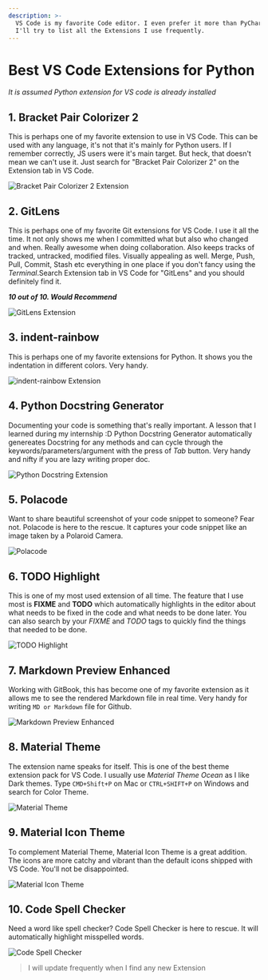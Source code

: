 ```yaml
---
description: >-
  VS Code is my favorite Code editor. I even prefer it more than PyCharm. Here
  I'll try to list all the Extensions I use frequently.
---
```


# Best VS Code Extensions for Python

_It is assumed Python extension for VS code is already installed_

## 1. Bracket Pair Colorizer 2

This is perhaps one of my favorite extension to use in VS Code. This can be used with any language, it's not that it's mainly for Python users. If I remember correctly, JS users were it's main target. But heck, that doesn't mean we can't use it. Just search for "Bracket Pair Colorizer 2" on the Extension tab in VS Code.

![Bracket Pair Colorizer 2 Extension](../../.gitbook/assets/screenshot-2020-05-09-at-8.36.21-pm.png)

## 2. GitLens

This is perhaps one of my favorite Git extensions for VS Code. I use it all the time. It not only shows me when I committed what but also who changed and when. Really awesome when doing collaboration. Also keeps tracks of tracked, untracked, modified files. Visually appealing as well. Merge, Push, Pull, Commit, Stash etc everything in one place if you don't fancy using the _Terminal_.Search Extension tab in VS Code for "GitLens" and you should definitely find it.

_**10 out of 10. Would Recommend**_

![GitLens Extension](../../.gitbook/assets/gitlens.png)

## 3. indent-rainbow

This is perhaps one of my favorite extensions for Python. It shows you the indentation in different colors. Very handy.

![indent-rainbow Extension](../../.gitbook/assets/indent_rainbow.png)

## 4. Python Docstring Generator

Documenting your code is something that's really important. A lesson that I learned during my internship :D Python Docstring Generator automatically genereates Docstring for any methods and can cycle through the keywords/parameters/argument with the press of _Tab_ button. Very handy and nifty if you are lazy writing proper doc.

![Python Docstring Extension](../../.gitbook/assets/pydoc.png)

## 5. Polacode

Want to share beautiful screenshot of your code snippet to someone? Fear not. Polacode is here to the rescue. It captures your code snippet like an image taken by a Polaroid Camera.

![Polacode](../../.gitbook/assets/polacode.png)

## 6. TODO Highlight

This is one of my most used extension of all time. The feature that I use most is **FIXME** and **TODO** which automatically highlights in the editor about what needs to be fixed in the code and what needs to be done later. You can also search by your _FIXME_ and _TODO_ tags to quickly find the things that needed to be done.

![TODO Highlight](../../.gitbook/assets/todo.png)

## 7. Markdown Preview Enhanced

Working with GitBook, this has become one of my favorite extension as it allows me to see the rendered Markdown file in real time. Very handy for writing `MD or Markdown` file for Github.

![Markdown Preview Enhanced](../../.gitbook/assets/Screenshot%202020-05-31%20at%204.15.25%20PM.png)

## 8. Material Theme

The extension name speaks for itself. This is one of the best theme extension pack for VS Code. I usually use _Material Theme Ocean_ as I like Dark themes. Type `CMD+Shift+P` on Mac or `CTRL+SHIFT+P` on Windows and search for Color Theme.

![Material Theme](../../.gitbook/assets/Screenshot%202020-05-31%20at%204.48.02%20PM.png)

## 9. Material Icon Theme

To complement Material Theme, Material Icon Theme is a great addition. The icons are more catchy and vibrant than the default icons shipped with VS Code. You'll not be disappointed.

![Material Icon Theme](../../.gitbook/assets/Screenshot%202020-05-31%20at%204.48.25%20PM.png)

## 10. Code Spell Checker

Need a word like spell checker? Code Spell Checker is here to rescue. It will automatically highlight misspelled words.

![Code Spell Checker](../../.gitbook/assets/code%20spell.png)

> I will update frequently when I find any new Extension

